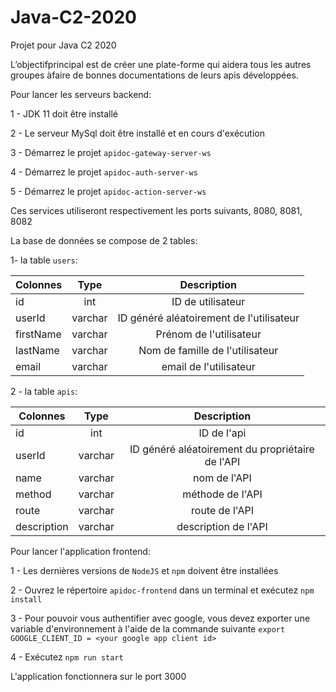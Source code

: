 # Java-C2-2020
Projet pour Java C2 2020

L’objectifprincipal est de créer une plate-forme qui aidera tous les autres groupes àfaire de bonnes documentations de leurs apis développées.


Pour lancer les serveurs backend:

1 - JDK 11 doit être installé

2 - Le serveur MySql doit être installé et en cours d'exécution

3 - Démarrez le projet `apidoc-gateway-server-ws`

4 - Démarrez le projet `apidoc-auth-server-ws`

5 - Démarrez le projet `apidoc-action-server-ws`

Ces services utiliseront respectivement les ports suivants, 8080, 8081, 8082


La base de données se compose de 2 tables:

1- la table `users`:

| Colonnes      | Type          | Description  |
| ------------- |:-------------:|:------------:|
| id     | int        |ID de utilisateur       |
| userId     | varchar        | ID généré aléatoirement de l'utilisateur       |
| firstName     | varchar        |Prénom de l'utilisateur       |
| lastName     | varchar        |Nom de famille de l'utilisateur       |
| email     | varchar        |email de l'utilisateur       |

2 - la table `apis`:

| Colonnes      | Type          | Description  |
| ------------- |:-------------:|:------------:|
| id     | int        |ID de l'api       |
| userId     | varchar        | ID généré aléatoirement du propriétaire de l'API       |
| name     | varchar        |nom de l'API       |
| method     | varchar        |méthode de l'API       |
| route     | varchar        |route de l'API       |
| description     | varchar        |description de l'API       |


Pour lancer l'application frontend:

1 - Les dernières versions de `NodeJS` et `npm` doivent être installées

2 - Ouvrez le répertoire `apidoc-frontend` dans un terminal et exécutez `npm install`

3 - Pour pouvoir vous authentifier avec google, vous devez exporter une variable d'environnement à l'aide de la commande suivante `export GOOGLE_CLIENT_ID = <your google app client id>`

4 - Exécutez `npm run start`

L'application fonctionnera sur le port 3000
